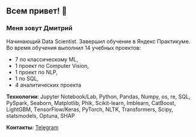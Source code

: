 ## Всем привет! 👋

### Меня зовут Дмитрий

Начинающий Data Scientist. Завершил обучение в Яндекс Практикуме. Во время обучения выполнил 14 учебных проектов: 
 - 7 по классическому ML,
 - 1 проект по Computer Vision,
 - 1 проект по NLP,
 - 1 по SQL,
 - 4 аналитических проекта

**Технологии**: Jupyter Notebook/Lab, Python, Pandas, Numpy, os, re, SQL, PySpark, Seaborn, Matplotlib, Phik,
Scikit-learn, Imblearn, CatBoost, LightGBM, ТensorFlow/Keras, PyTorch, NLTK, Transformers, Scipy,
statsmodels, Optuna, SHAP

**Контакты:**
[Telegram](https://t.me/Dmitry19199)
